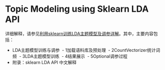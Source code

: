 # Topic Modeling using Sklearn LDA API
详细解释，请参见[利用sklearn训练LDA主题模型及调参详解](http://blog.csdn.net/tiffanyrabbit/article/details/76445909)。其中，主要内容包括：
- LDA主题模型训练与调参
  - 1加载语料库及预处理
  - 2CountVectorizer统计词频
  - 3LDA主题模型训练
  - 4结果展示
  - 5Optional调参过程
- 附录：sklearn LDA API 中文解释

